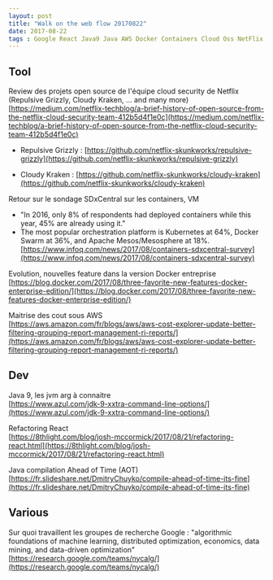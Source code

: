 ```yaml
---
layout: post
title: "Walk on the web flow 20170822"
date: 2017-08-22
tags : Google React Java9 Java AWS Docker Containers Cloud Oss NetFlix AOT Compilation Webflowwalk
---
```



## Tool

Review des projets open source de l'équipe cloud security de Netflix (Repulsive Grizzly, Cloudy Kraken, ... and many more)  
[https://medium.com/netflix-techblog/a-brief-history-of-open-source-from-the-netflix-cloud-security-team-412b5d4f1e0c](https://medium.com/netflix-techblog/a-brief-history-of-open-source-from-the-netflix-cloud-security-team-412b5d4f1e0c)

* Repulsive Grizzly : [https://github.com/netflix-skunkworks/repulsive-grizzly](https://github.com/netflix-skunkworks/repulsive-grizzly)

* Cloudy Kraken : [https://github.com/netflix-skunkworks/cloudy-kraken](https://github.com/netflix-skunkworks/cloudy-kraken)

Retour sur le sondage SDxCentral sur les containers, VM
* "In 2016, only 8% of respondents had deployed containers while this year, 45% are already using it."
* The most popular orchestration platform is Kubernetes at 64%, Docker Swarm at 36%, and Apache Mesos/Mesosphere at 18%.  
[https://www.infoq.com/news/2017/08/containers-sdxcentral-survey](https://www.infoq.com/news/2017/08/containers-sdxcentral-survey)

Evolution, nouvelles feature dans la version Docker entreprise  
[https://blog.docker.com/2017/08/three-favorite-new-features-docker-enterprise-edition/](https://blog.docker.com/2017/08/three-favorite-new-features-docker-enterprise-edition/)

Maitrise des cout sous AWS  
[https://aws.amazon.com/fr/blogs/aws/aws-cost-explorer-update-better-filtering-grouping-report-management-ri-reports/](https://aws.amazon.com/fr/blogs/aws/aws-cost-explorer-update-better-filtering-grouping-report-management-ri-reports/)

## Dev

Java 9, les jvm arg à connaitre  
[https://www.azul.com/jdk-9-xxtra-command-line-options/](https://www.azul.com/jdk-9-xxtra-command-line-options/)

Refactoring React  
[https://8thlight.com/blog/josh-mccormick/2017/08/21/refactoring-react.html](https://8thlight.com/blog/josh-mccormick/2017/08/21/refactoring-react.html)

Java compilation Ahead of Time (AOT)  
[https://fr.slideshare.net/DmitryChuyko/compile-ahead-of-time-its-fine](https://fr.slideshare.net/DmitryChuyko/compile-ahead-of-time-its-fine)

## Various

Sur quoi travaillent les groupes de recherche Google :
"algorithmic foundations of machine learning, distributed optimization, economics, data mining, and data-driven optimization"  
[https://research.google.com/teams/nycalg/](https://research.google.com/teams/nycalg/)
